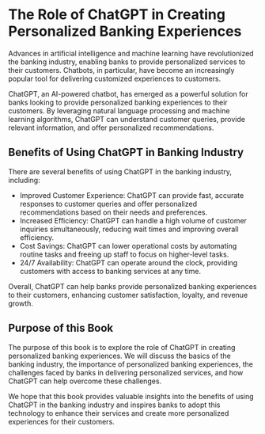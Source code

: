 The Role of ChatGPT in Creating Personalized Banking Experiences
==============================================================================

Advances in artificial intelligence and machine learning have revolutionized the banking industry, enabling banks to provide personalized services to their customers. Chatbots, in particular, have become an increasingly popular tool for delivering customized experiences to customers.

ChatGPT, an AI-powered chatbot, has emerged as a powerful solution for banks looking to provide personalized banking experiences to their customers. By leveraging natural language processing and machine learning algorithms, ChatGPT can understand customer queries, provide relevant information, and offer personalized recommendations.

Benefits of Using ChatGPT in Banking Industry
---------------------------------------------

There are several benefits of using ChatGPT in the banking industry, including:

* Improved Customer Experience: ChatGPT can provide fast, accurate responses to customer queries and offer personalized recommendations based on their needs and preferences.
* Increased Efficiency: ChatGPT can handle a high volume of customer inquiries simultaneously, reducing wait times and improving overall efficiency.
* Cost Savings: ChatGPT can lower operational costs by automating routine tasks and freeing up staff to focus on higher-level tasks.
* 24/7 Availability: ChatGPT can operate around the clock, providing customers with access to banking services at any time.

Overall, ChatGPT can help banks provide personalized banking experiences to their customers, enhancing customer satisfaction, loyalty, and revenue growth.

Purpose of this Book
--------------------

The purpose of this book is to explore the role of ChatGPT in creating personalized banking experiences. We will discuss the basics of the banking industry, the importance of personalized banking experiences, the challenges faced by banks in delivering personalized services, and how ChatGPT can help overcome these challenges.

We hope that this book provides valuable insights into the benefits of using ChatGPT in the banking industry and inspires banks to adopt this technology to enhance their services and create more personalized experiences for their customers.

